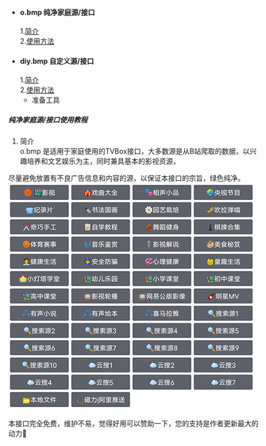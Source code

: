 * #### o.bmp 纯净家庭源/接口
  1.<a href="#o1">简介</a>  
  2.<a href="#o2">使用方法</a>
* #### diy.bmp 自定义源/接口
  1.<a href="#o3">简介</a>  
  2.<a href="#o4">使用方法</a>
    - 准备工具

##### 纯净家庭源/接口使用教程
1. <a id="o1">简介</a>  
o.bmp 是适用于家庭使用的TVBox接口，大多数源是从B站爬取的数据，以兴趣培养和文艺娱乐为主，同时兼具基本的影视资源，

尽量避免放置有不良广告信息和内容的源，以保证本接口的宗旨，绿色纯净。  
![o.bmp家庭源概览](https://raw.githubusercontent.com/HiTang123/abc/main/o家庭源概览.jpg "o.bmp家庭源概览")






本接口完全免费，维护不易，觉得好用可以赞助一下，您的支持是作者更新最大的动力🌹
